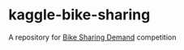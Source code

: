 # kaggle-bike-sharing
A repository for [Bike Sharing Demand](https://www.kaggle.com/c/bike-sharing-demand) competition
